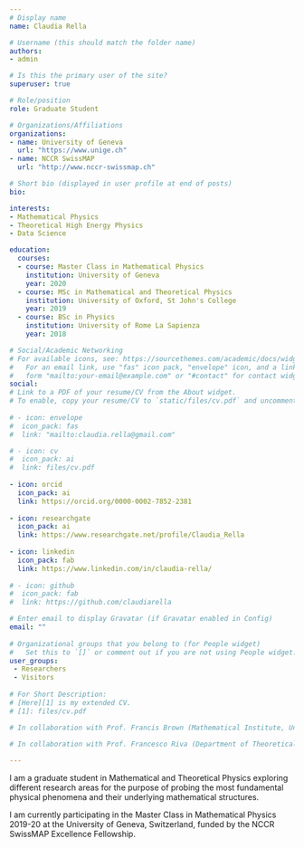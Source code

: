 ```yaml
---
# Display name
name: Claudia Rella

# Username (this should match the folder name)
authors:
- admin

# Is this the primary user of the site?
superuser: true

# Role/position
role: Graduate Student

# Organizations/Affiliations
organizations:
- name: University of Geneva
  url: "https://www.unige.ch"
- name: NCCR SwissMAP
  url: "http://www.nccr-swissmap.ch"

# Short bio (displayed in user profile at end of posts)
bio: 

interests:
- Mathematical Physics 
- Theoretical High Energy Physics
- Data Science

education:
  courses:
  - course: Master Class in Mathematical Physics
    institution: University of Geneva
    year: 2020
  - course: MSc in Mathematical and Theoretical Physics
    institution: University of Oxford, St John's College
    year: 2019
  - course: BSc in Physics
    institution: University of Rome La Sapienza
    year: 2018

# Social/Academic Networking
# For available icons, see: https://sourcethemes.com/academic/docs/widgets/#icons
#   For an email link, use "fas" icon pack, "envelope" icon, and a link in the
#   form "mailto:your-email@example.com" or "#contact" for contact widget.
social:
# Link to a PDF of your resume/CV from the About widget.
# To enable, copy your resume/CV to `static/files/cv.pdf` and uncomment the lines below.  
  
# - icon: envelope
#  icon_pack: fas
#  link: "mailto:claudia.rella@gmail.com"

# - icon: cv
#  icon_pack: ai
#  link: files/cv.pdf
  
- icon: orcid
  icon_pack: ai
  link: https://orcid.org/0000-0002-7852-2381
  
- icon: researchgate
  icon_pack: ai
  link: https://www.researchgate.net/profile/Claudia_Rella
  
- icon: linkedin
  icon_pack: fab
  link: https://www.linkedin.com/in/claudia-rella/
  
# - icon: github
#  icon_pack: fab
#  link: https://github.com/claudiarella

# Enter email to display Gravatar (if Gravatar enabled in Config)
email: ""
  
# Organizational groups that you belong to (for People widget)
#   Set this to `[]` or comment out if you are not using People widget.  
user_groups:
 - Researchers
 - Visitors
 
# For Short Description:
# [Here][1] is my extended CV.
# [1]: files/cv.pdf

# In collaboration with Prof. Francis Brown (Mathematical Institute, University of Oxford), I am working on a research project in the field of Motivic Amplitudes investigating the motivic Galois coaction and factorisation theorems in the case of Feynman graphs with non-generic kinematics. 

# In collaboration with Prof. Francesco Riva (Department of Theoretical Physics, University of Geneva), I am working on a research project in the area of Effective Field Theory investigating restrictions on Horndeski theories placed by positivity bounds.
 
---
```


I am a graduate student in Mathematical and Theoretical Physics exploring different research areas for the purpose of probing the most fundamental physical phenomena and their underlying mathematical structures. 

I am currently participating in the Master Class in Mathematical Physics 2019-20 at the University of Geneva, Switzerland, funded by the NCCR SwissMAP Excellence Fellowship. 
